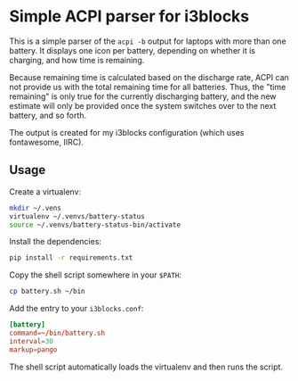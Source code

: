# Simple ACPI parser for i3blocks

This is a simple parser of the `acpi -b` output for laptops with more than one
battery. It displays one icon per battery, depending on whether it is charging,
and how time is remaining.

Because remaining time is calculated based on the discharge rate, ACPI can not
provide us with the total remaining time for all batteries. Thus, the "time
remaining" is only true for the currently discharging battery, and the new
estimate will only be provided once the system switches over to the next
battery, and so forth.

The output is created for my i3blocks configuration (which uses fontawesome,
IIRC).

## Usage

Create a virtualenv:

```sh
mkdir ~/.vens
virtualenv ~/.venvs/battery-status
source ~/.venvs/battery-status-bin/activate
```

Install the dependencies:

```sh
pip install -r requirements.txt
```

Copy the shell script somewhere in your `$PATH`:

```sh
cp battery.sh ~/bin
```

Add the entry to your `i3blocks.conf`:

```conf
[battery]
command=~/bin/battery.sh
interval=30
markup=pango
```

The shell script automatically loads the virtualenv and then runs the script.
